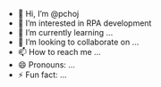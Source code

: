 - 👋 Hi, I’m @pchoj
- 👀 I’m interested in RPA development
- 🌱 I’m currently learning ...
- 💞️ I’m looking to collaborate on ...
- 📫 How to reach me ...
- 😄 Pronouns: ...
- ⚡ Fun fact: ...

<!---
pchoj/pchoj is a ✨ special ✨ repository because its `README.md` (this file) appears on your GitHub profile.
You can click the Preview link to take a look at your changes.
--->
